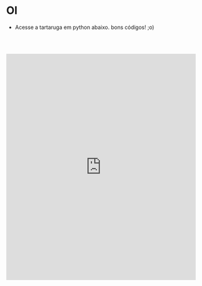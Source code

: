 
# OI

- Acesse a tartaruga em python abaixo. bons códigos! ;o)

<br><br> 


<iframe src="https://trinket.io/embed/python/0a7b28b56e" 
    width="100%" height="600" 
    frameborder="0" 
    marginwidth="0" 
    marginheight="0" 
    allowfullscreen>
</iframe>



